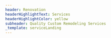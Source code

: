 ```yaml
---
header: Renovation
headerHighlightText: Services
headerHighlightColor: yellow
subheader: Quality Custom Remodeling Services
_template: serviceLanding
---
```

